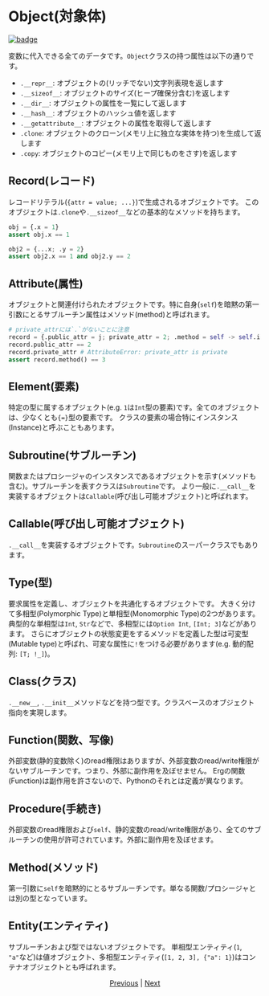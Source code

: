 # Object(対象体)

[![badge](https://img.shields.io/endpoint.svg?url=https%3A%2F%2Fgezf7g7pd5.execute-api.ap-northeast-1.amazonaws.com%2Fdefault%2Fsource_up_to_date%3Fowner%3Derg-lang%26repos%3Derg%26ref%3Dmain%26path%3Ddoc/EN/syntax/25_object_system.md%26commit_hash%3D06f8edc9e2c0cee34f6396fd7c64ec834ffb5352)](https://gezf7g7pd5.execute-api.ap-northeast-1.amazonaws.com/default/source_up_to_date?owner=erg-lang&repos=erg&ref=main&path=doc/EN/syntax/25_object_system.md&commit_hash=06f8edc9e2c0cee34f6396fd7c64ec834ffb5352)

変数に代入できる全てのデータです。`Object`クラスの持つ属性は以下の通りです。

* `.__repr__`: オブジェクトの(リッチでない)文字列表現を返します
* `.__sizeof__`: オブジェクトのサイズ(ヒープ確保分含む)を返します
* `.__dir__`: オブジェクトの属性を一覧にして返します
* `.__hash__`: オブジェクトのハッシュ値を返します
* `.__getattribute__`: オブジェクトの属性を取得して返します
* `.clone`: オブジェクトのクローン(メモリ上に独立な実体を持つ)を生成して返します
* `.copy`: オブジェクトのコピー(メモリ上で同じものをさす)を返します

## Record(レコード)

レコードリテラル(`{attr = value; ...}`)で生成されるオブジェクトです。
このオブジェクトは`.clone`や`.__sizeof__`などの基本的なメソッドを持ちます。

```python
obj = {.x = 1}
assert obj.x == 1

obj2 = {...x; .y = 2}
assert obj2.x == 1 and obj2.y == 2
```

## Attribute(属性)

オブジェクトと関連付けられたオブジェクトです。特に自身(`self`)を暗黙の第一引数にとるサブルーチン属性はメソッド(method)と呼ばれます。

```python
# private_attrには`.`がないことに注意
record = {.public_attr = j; private_attr = 2; .method = self -> self.i + 1}
record.public_attr == 2
record.private_attr # AttributeError: private_attr is private
assert record.method() == 3
```

## Element(要素)

特定の型に属するオブジェクト(e.g. `1`は`Int`型の要素)です。全てのオブジェクトは、少なくとも`{=}`型の要素です。
クラスの要素の場合特にインスタンス(Instance)と呼ぶこともあります。

## Subroutine(サブルーチン)

関数またはプロシージャのインスタンスであるオブジェクトを示す(メソッドも含む)。サブルーチンを表すクラスは`Subroutine`です。
より一般に`.__call__`を実装するオブジェクトは`Callable`(呼び出し可能オブジェクト)と呼ばれます。

## Callable(呼び出し可能オブジェクト)

`.__call__`を実装するオブジェクトです。`Subroutine`のスーパークラスでもあります。

## Type(型)

要求属性を定義し、オブジェクトを共通化するオブジェクトです。
大きく分けて多相型(Polymorphic Type)と単相型(Monomorphic Type)の2つがあります。典型的な単相型は`Int`, `Str`などで、多相型には`Option Int`, `[Int; 3]`などがあります。
さらにオブジェクトの状態変更をするメソッドを定義した型は可変型(Mutable type)と呼ばれ、可変な属性に`!`をつける必要があります(e.g. 動的配列: `[T; !_]`)。

## Class(クラス)

`.__new__`, `.__init__`メソッドなどを持つ型です。クラスベースのオブジェクト指向を実現します。

## Function(関数、写像)

外部変数(静的変数除く)のread権限はありますが、外部変数のread/write権限がないサブルーチンです。つまり、外部に副作用を及ぼせません。
Ergの関数(Function)は副作用を許さないので、Pythonのそれとは定義が異なります。

## Procedure(手続き)

外部変数のread権限および`self`、静的変数のread/write権限があり、全てのサブルーチンの使用が許可されています。外部に副作用を及ぼせます。

## Method(メソッド)

第一引数に`self`を暗黙的にとるサブルーチンです。単なる関数/プロシージャとは別の型となっています。

## Entity(エンティティ)

サブルーチンおよび型ではないオブジェクトです。
単相型エンティティ(`1`, `"a"`など)は値オブジェクト、多相型エンティティ(`[1, 2, 3], {"a": 1}`)はコンテナオブジェクトとも呼ばれます。

<p align='center'>
    <a href='./24_module.md'>Previous</a> | <a href='./26_pattern_matching.md'>Next</a>
</p>
